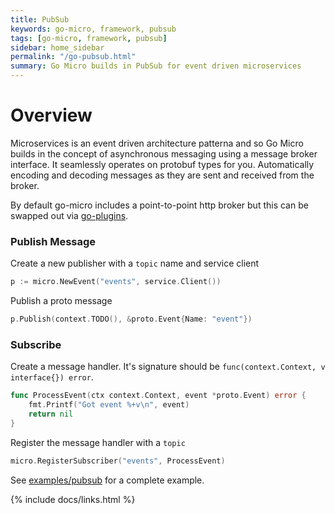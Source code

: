 ```yaml
---
title: PubSub
keywords: go-micro, framework, pubsub
tags: [go-micro, framework, pubsub]
sidebar: home_sidebar
permalink: "/go-pubsub.html"
summary: Go Micro builds in PubSub for event driven microservices
---
```


# Overview

Microservices is an event driven architecture patterna and so Go Micro builds in the concept of asynchronous messaging 
using a message broker interface. It seamlessly operates on protobuf types for you. Automatically encoding and decoding 
messages as they are sent and received from the broker.

By default go-micro includes a point-to-point http broker but this can be swapped out via [go-plugins](https://github.com/micro/go-plugins).

### Publish Message

Create a new publisher with a `topic` name and service client

```go
p := micro.NewEvent("events", service.Client())
```

Publish a proto message

```go
p.Publish(context.TODO(), &proto.Event{Name: "event"})
```

### Subscribe

Create a message handler. It's signature should be `func(context.Context, v interface{}) error`.

```go
func ProcessEvent(ctx context.Context, event *proto.Event) error {
	fmt.Printf("Got event %+v\n", event)
	return nil
}
```

Register the message handler with a `topic`

```go
micro.RegisterSubscriber("events", ProcessEvent)
```

See [examples/pubsub](https://github.com/micro/examples/tree/master/pubsub) for a complete example.

{% include docs/links.html %}

